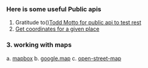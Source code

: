 ### Here is some useful Public apis 
1. Gratitude to()[Todd Motto for public api to test rest](https://github.com/toddmotto)
2. [Get coordinates for a given place](https://www.latlong.net/place/helsinki-finland-1668.html)
### 3. working with maps
a. [mapbox](https://github.com/mapbox)
b. [google.map](maps.google.com)
c. [open-street-map](https://www.openstreetmap.org/about)

